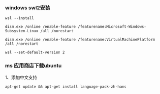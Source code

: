 ### windows swl2安装
```
wsl --install

dism.exe /online /enable-feature /featurename:Microsoft-Windows-Subsystem-Linux /all /norestart

dism.exe /online /enable-feature /featurename:VirtualMachinePlatform /all /norestart

wsl --set-default-version 2
```

### ms 应用商店下载ubuntu

1、添加中文支持
```
apt-get update && apt-get install language-pack-zh-hans
```